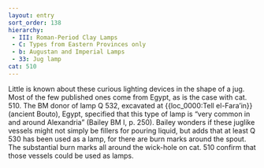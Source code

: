 ```yaml
---
layout: entry
sort_order: 138
hierarchy:
 - III: Roman-Period Clay Lamps
 - C: Types from Eastern Provinces only
 - b: Augustan and Imperial Lamps
 - 33: Jug lamp
cat: 510
---
```


Little is known about these curious lighting devices in the shape of a jug. Most of the few published ones come from Egypt, as is the case with cat. 510. The BM donor of lamp Q 532, excavated at {{loc_0000:Tell el-Fara’in}} (ancient Bouto), Egypt, specified that this type of lamp is “very common in and around Alexandria” (Bailey BM I, p. 250). Bailey wonders if these juglike vessels might not simply be fillers for pouring liquid, but adds that at least Q 530 has been used as a lamp, for there are burn marks around the spout. The substantial burn marks all around the wick-hole on cat. 510 confirm that those vessels could be used as lamps.
